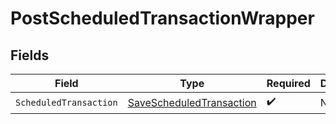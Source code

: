 # PostScheduledTransactionWrapper


## Fields

| Field                                                                           | Type                                                                            | Required                                                                        | Description                                                                     |
| ------------------------------------------------------------------------------- | ------------------------------------------------------------------------------- | ------------------------------------------------------------------------------- | ------------------------------------------------------------------------------- |
| `ScheduledTransaction`                                                          | [SaveScheduledTransaction](../../Models/Components/SaveScheduledTransaction.md) | :heavy_check_mark:                                                              | N/A                                                                             |